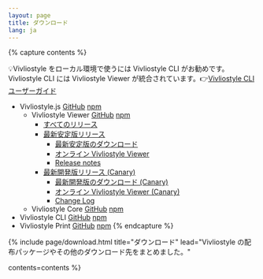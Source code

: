 ```yaml
---
layout: page
title: ダウンロード
lang: ja
---
```



{% capture contents %}

💡Vivliostyle をローカル環境で使うには Vivliostyle CLI がお勧めです。Vivliostyle CLI には Vivliostyle Viewer が統合されています。👉[Vivliostyle CLI ユーザーガイド](https://docs.vivliostyle.org/#/ja/vivliostyle-cli)

- Vivliostyle.js [GitHub](https://github.com/vivliostyle/vivliostyle.js) [npm](https://www.npmjs.com/org/vivliostyle)
  - Vivliostyle Viewer [GitHub](https://github.com/vivliostyle/vivliostyle.js/tree/master/packages/viewer/) [npm](https://www.npmjs.com/package/@vivliostyle/viewer/)
    - [すべてのリリース](https://vivliostyle.github.io/)
    - [最新安定版リリース](https://github.com/vivliostyle/vivliostyle.js/releases/latest)
      - [最新安定版のダウンロード](/downloads/vivliostyle-viewer-latest.zip)
      - [オンライン Vivliostyle Viewer](/viewer/)
      - [Release notes](https://github.com/vivliostyle/vivliostyle.js/releases)
    - [最新開発版リリース (Canary)](https://vivliostyle.github.io/#canary-release-equivalent-to-master)
      - [最新開発版のダウンロード (Canary)](https://vivliostyle.vercel.app/vivliostyle-viewer-canary.zip)
      - [オンライン Vivliostyle Viewer (Canary)](https://vivliostyle.vercel.app/)
      - [Change Log](https://github.com/vivliostyle/vivliostyle.js/tree/master/CHANGELOG.md)
  - Vivliostyle Core [GitHub](https://github.com/vivliostyle/vivliostyle.js/tree/master/packages/core) [npm](https://www.npmjs.com/package/@vivliostyle/core)
- Vivliostyle CLI [GitHub](https://github.com/vivliostyle/vivliostyle-cli) [npm](https://www.npmjs.com/package/@vivliostyle/cli)
- Vivliostyle Print [GitHub](https://github.com/vivliostyle/vivliostyle-print) [npm](https://www.npmjs.com/package/@vivliostyle/print)
{% endcapture %}


{% include page/download.html
  title="ダウンロード"
  lead="Vivliostyle の配布パッケージやその他のダウンロード先をまとめました。"

  contents=contents
%}
